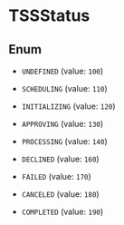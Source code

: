 

# TSSStatus

## Enum


* `UNDEFINED` (value: `100`)

* `SCHEDULING` (value: `110`)

* `INITIALIZING` (value: `120`)

* `APPROVING` (value: `130`)

* `PROCESSING` (value: `140`)

* `DECLINED` (value: `160`)

* `FAILED` (value: `170`)

* `CANCELED` (value: `180`)

* `COMPLETED` (value: `190`)



